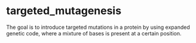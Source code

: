 # targeted_mutagenesis
The goal is to introduce targeted mutations in a protein by using expanded genetic code, where a mixture of bases is present at a certain position. 
